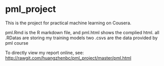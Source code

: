 # pml_project
This is the project for practical machine learning on Cousera.

pml.Rmd is the R markdown file, and pml.html shows the complied html.
all .RDatas are storing my training models
two .csvs are the data provided by pml course

To directly view my report online, see:
http://rawgit.com/huangzhenbc/pml_project/master/pml.html

